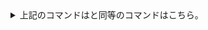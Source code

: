 <details><summary>上記のコマンドはと同等のコマンドはこちら。</summary><div>

上記のコマンドは以下のコマンドの結果を`.patch`ファイルにまとめたものです。

しかし、以下のコマンドではなく `.patch` ファイルを利用する上記のコマンドをおすすめします。なぜなら、以下のコマンドでは実行のたびに結果が変わる可能性があり、この先のチュートリアルの手順でエラーを発生させてしまうかもしれないからです。

```terminal: メイン
mkdir server
# shellcheck disable=SC2164 # REMOVE THIS IN aggregate.sh
cd server
npm init -yes
echo "node_modules" >> .gitignore
npm install apollo-server graphql
npm install --save-dev typescript ts-node-dev
npx tsc -init
```

---

</div></details>
